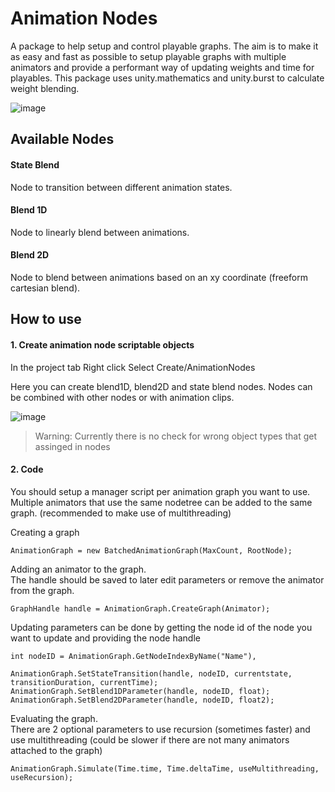 # Animation Nodes
A package to help setup and control playable graphs.
The aim is to make it as easy and fast as possible to setup playable graphs with multiple animators and provide a performant way of updating weights and time for playables.
This package uses unity.mathematics and unity.burst to calculate weight blending.

![image](https://github.com/JonathanWouters/AnimationNodes/assets/16886522/88b88d33-c433-4847-86b7-6b23e433f06f)

## Available Nodes

#### State Blend
Node to transition between different animation states.

#### Blend 1D
Node to linearly blend between animations. 

#### Blend 2D
Node to blend between animations based on an xy coordinate (freeform cartesian blend).

## How to use

#### 1. Create animation node scriptable objects
In the project tab 
Right click
Select Create/AnimationNodes

Here you can create blend1D, blend2D and state blend nodes.
Nodes can be combined with other nodes or with animation clips.

![image](https://github.com/JonathanWouters/AnimationNodes/assets/16886522/4e3f4e2c-a6ad-47a0-9b0b-cc82c97ad89d)


> Warning: Currently there is no check for wrong object types that get assinged in nodes

#### 2. Code
You should setup a manager script per animation graph you want to use.
Multiple animators that use the same nodetree can be added to the same graph. (recommended to make use of multithreading)

Creating a graph

    AnimationGraph = new BatchedAnimationGraph(MaxCount, RootNode);

Adding an animator to the graph.  \
The handle should be saved to later edit parameters or remove the animator from the graph.

    GraphHandle handle = AnimationGraph.CreateGraph(Animator);

Updating parameters can be done by getting the node id of the node you want to update and providing the node handle

    int nodeID = AnimationGraph.GetNodeIndexByName("Name"),
    
    AnimationGraph.SetStateTransition(handle, nodeID, currentstate, transitionDuration, currentTime);
    AnimationGraph.SetBlend1DParameter(handle, nodeID, float);
    AnimationGraph.SetBlend2DParameter(handle, nodeID, float2);

Evaluating the graph.  \
There are 2 optional parameters to use recursion (sometimes faster) and use multithreading (could be slower if there are not many animators attached to the graph)

    AnimationGraph.Simulate(Time.time, Time.deltaTime, useMultithreading, useRecursion);
  


